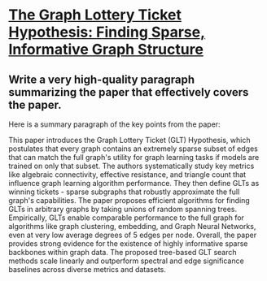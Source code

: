 # [The Graph Lottery Ticket Hypothesis: Finding Sparse, Informative Graph   Structure](https://arxiv.org/abs/2312.04762)

## Write a very high-quality paragraph summarizing the paper that effectively covers the paper.

 Here is a summary paragraph of the key points from the paper:

This paper introduces the Graph Lottery Ticket (GLT) Hypothesis, which postulates that every graph contains an extremely sparse subset of edges that can match the full graph's utility for graph learning tasks if models are trained on only that subset. The authors systematically study key metrics like algebraic connectivity, effective resistance, and triangle count that influence graph learning algorithm performance. They then define GLTs as winning tickets - sparse subgraphs that robustly approximate the full graph's capabilities. The paper proposes efficient algorithms for finding GLTs in arbitrary graphs by taking unions of random spanning trees. Empirically, GLTs enable comparable performance to the full graph for algorithms like graph clustering, embedding, and Graph Neural Networks, even at very low average degrees of 5 edges per node. Overall, the paper provides strong evidence for the existence of highly informative sparse backbones within graph data. The proposed tree-based GLT search methods scale linearly and outperform spectral and edge significance baselines across diverse metrics and datasets.
